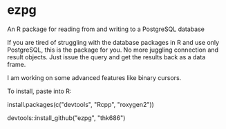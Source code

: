 ezpg
====

An R package for reading from and writing to a PostgreSQL database

If you are tired of struggling with the database packages in R and use only PostgreSQL,
this is the package for you. No more juggling connection and result objects. Just issue
the query and get the results back as a data frame.

I am working on some advanced features like binary cursors.

To install, paste into R:

install.packages(c("devtools", "Rcpp", "roxygen2"))

devtools::install_github("ezpg", "thk686")
